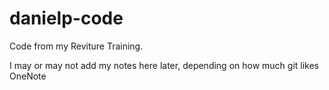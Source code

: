 # danielp-code
Code from my Reviture Training.

I may or may not add my notes here later, depending on how much git likes OneNote